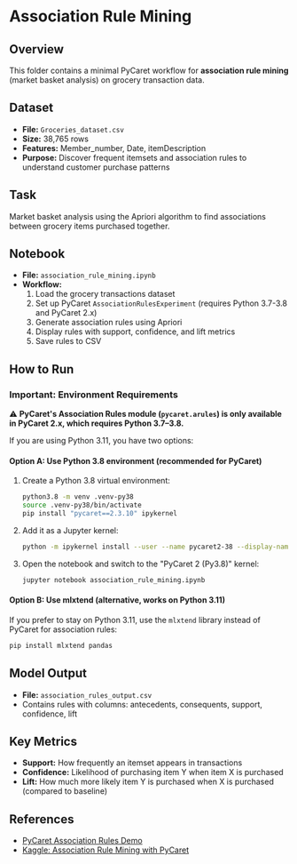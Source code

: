 # Association Rule Mining

## Overview
This folder contains a minimal PyCaret workflow for **association rule mining** (market basket analysis) on grocery transaction data.

## Dataset
- **File:** `Groceries_dataset.csv`
- **Size:** 38,765 rows
- **Features:** Member_number, Date, itemDescription
- **Purpose:** Discover frequent itemsets and association rules to understand customer purchase patterns

## Task
Market basket analysis using the Apriori algorithm to find associations between grocery items purchased together.

## Notebook
- **File:** `association_rule_mining.ipynb`
- **Workflow:**
  1. Load the grocery transactions dataset
  2. Set up PyCaret `AssociationRulesExperiment` (requires Python 3.7-3.8 and PyCaret 2.x)
  3. Generate association rules using Apriori
  4. Display rules with support, confidence, and lift metrics
  5. Save rules to CSV

## How to Run

### Important: Environment Requirements
⚠️ **PyCaret's Association Rules module (`pycaret.arules`) is only available in PyCaret 2.x, which requires Python 3.7–3.8.**

If you are using Python 3.11, you have two options:

#### Option A: Use Python 3.8 environment (recommended for PyCaret)
1. Create a Python 3.8 virtual environment:
   ```bash
   python3.8 -m venv .venv-py38
   source .venv-py38/bin/activate
   pip install "pycaret==2.3.10" ipykernel
   ```

2. Add it as a Jupyter kernel:
   ```bash
   python -m ipykernel install --user --name pycaret2-38 --display-name "PyCaret 2 (Py3.8)"
   ```

3. Open the notebook and switch to the "PyCaret 2 (Py3.8)" kernel:
   ```bash
   jupyter notebook association_rule_mining.ipynb
   ```

#### Option B: Use mlxtend (alternative, works on Python 3.11)
If you prefer to stay on Python 3.11, use the `mlxtend` library instead of PyCaret for association rules:
```bash
pip install mlxtend pandas
```

## Model Output
- **File:** `association_rules_output.csv`
- Contains rules with columns: antecedents, consequents, support, confidence, lift

## Key Metrics
- **Support:** How frequently an itemset appears in transactions
- **Confidence:** Likelihood of purchasing item Y when item X is purchased
- **Lift:** How much more likely item Y is purchased when X is purchased (compared to baseline)

## References
- [PyCaret Association Rules Demo](https://github.com/pycaret/pycaret-demo-queens/blob/main/PyCaret%20Association%20Rule.ipynb)
- [Kaggle: Association Rule Mining with PyCaret](https://www.kaggle.com/code/ukveteran/association-rule-mining-pycaret-jma)
